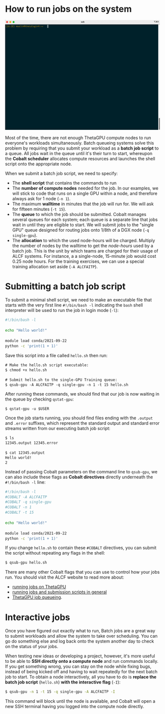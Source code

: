 # How to run jobs on the system

![gpu-qsub](./img/theta-gpu-qsub.gif)

Most of the time, there are not enough ThetaGPU compute nodes to run everyone's
workloads simultaneously.  Batch queueing systems solve this problem by
requiring that you submit your workload as a **batch job script** to a
queue.  All jobs wait in the queue until it's their turn to start,
whereupon the **Cobalt scheduler** allocates compute resources and launches the shell script onto the appropriate node.

When we submit a batch job script, we need to specify:

- The **shell script** that contains the commands to run
- The **number of compute nodes**  needed for the job.  In our examples, we will
stick to code that runs on  a single GPU within a node, and therefore always ask
for 1 node (`-n 1`).
- The maximum **walltime** in minutes that the job will run for.  We will ask for
fifteen minutes (`-t 15`).
-  The **queue** to which the job should be submitted.  Cobalt manages several queues
for each system; each queue is a separate line that jobs wait in until
they are eligible to start.  We will submit jobs to the "single GPU" queue designed
for routing jobs onto 1/8th of a DGX node (`-q single-gpu`).
- The **allocation** to which the used node-hours will be charged. Multiply the
number of nodes by the walltime to get the *node-hours* used by a batch job.  This is
the unit by which teams are charged for their usage of ALCF systems.  For instance, a
a single-node, 15-minute job would cost 0.25 node hours.  For the training exercises,
we can use a special training allocation set aside (`-A ALCFAITP`).

# Submitting a batch job script

To submit a minimal shell script, we need to make an executable file that starts with the very first
line `#!/bin/bash -l` indicating the `bash` shell interpreter will be used to run the job in login mode (`-l`):

```bash
#!/bin/bash -l

echo "Hello world!"

module load conda/2021-09-22
python -c 'print(1 + 1)'
```

Save this script into a file called `hello.sh` then run:

```shell
# Make the hello.sh script executable:
$ chmod +x hello.sh

# Submit hello.sh to the single-GPU Training queue:
$ qsub-gpu -A ALCFAITP -q single-gpu -n 1 -t 15 hello.sh
```

After running these commands, we should find that our job is
now waiting in the queue by checking `qstat-gpu`:

```shell
$ qstat-gpu -u $USER
```

Once the job starts running, you should find files ending with the `.output` and `.error` suffixes, which represent the standard output and standard error streams written from our executing batch job script:

```shell
$ ls
12345.output 12345.error

$ cat 12345.output
Hello world!
2
```

Instead of passing Cobalt parameters on the command line to `qsub-gpu`, we can also include these flags as **Cobalt directives** directly underneath the `#!/bin/bash -l` line:

```bash
#!/bin/bash -l
#COBALT -A ALCFAITP
#COBALT -q single-gpu
#COBALT -n 1
#COBALT -t 15

echo "Hello world!"

module load conda/2021-09-22
python -c 'print(1 + 1)'
```

If you change `hello.sh` to contain these `#COBALT` directives, you can submit the script without repeating any flags in the shell:

```bash
$ qsub-gpu hello.sh
```

There are many other Cobalt flags that you can use to control how your jobs run.
You should visit the ALCF website to read more about:
- [running jobs on ThetaGPU](https://www.alcf.anl.gov/support-center/theta-gpu-nodes/running-jobs-thetagpu) 
- [running jobs and submission scripts in general](https://www.alcf.anl.gov/support-center/theta/running-jobs-and-submission-scripts) 
- [ThetaGPU job queueing](https://www.alcf.anl.gov/support-center/theta-gpu-nodes/job-and-queue-scheduling-thetagpu).

# Interactive jobs

Once you have figured out exactly what to run, Batch jobs are a great way to submit workloads and allow the system to take over scheduling. You can go do something else and log back onto the system another day to check on the status of your jobs.

When testing new ideas or developing a project, however, it's more useful to be able to **SSH directly onto a compute node** and run commands locally.  If you get something wrong, you can stay on the node while fixing bugs, instead of being kicked off and having to wait repeatedly for the next batch job to start.  To obtain a node interactively, all you have to do is **replace the batch job script** (`hello.sh`) **with the interactive flag** (`-I`):


```bash
$ qsub-gpu -n 1 -t 15 -q single-gpu -A ALCFAITP -I
```

This command will block until the node is available, and Cobalt will open a new SSH terminal having you logged into the compute node directly.
